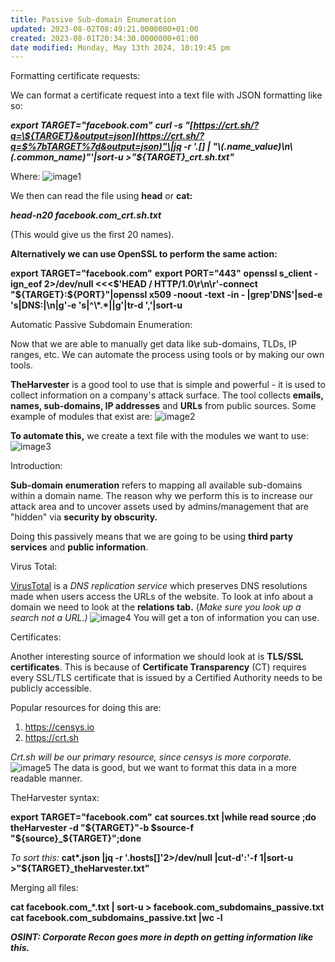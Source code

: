 ```yaml
---
title: Passive Sub-domain Enumeration
updated: 2023-08-02T08:49:21.0000000+01:00
created: 2023-08-01T20:34:30.0000000+01:00
date modified: Monday, May 13th 2024, 10:19:45 pm
---
```


Formatting certificate requests:

We can format a certificate request into a text file with JSON formatting like so:

***export TARGET="facebook.com"***
***curl -s "[https://crt.sh/?q=\${TARGET}&output=json](https://crt.sh/?q=$%7bTARGET%7d&output=json)"\|jq -r '.\[\] \| "\\(.name_value)\n\\(.common_name)"'\|sort-u \>"\${TARGET}\_crt.sh.txt"***

Where:
![image1](../../../../_resources/image1-152.png)

We then can read the file using **head** or **cat:**

***head-n20 facebook.com_crt.sh.txt***

(This would give us the first 20 names).

**Alternatively we can use OpenSSL to perform the same action:**

**export TARGET="facebook.com"**
**export PORT="443"**
**openssl s_client -ign_eof 2\>/dev/null \<\<\<\$'HEAD / HTTP/1.0\r\n\r'-connect "\${TARGET}:\${PORT}"\|openssl x509 -noout -text -in - \|grep'DNS'\|sed-e 's\|DNS:\|\n\|g'-e 's\|^\\\*.\*\|\|g'\|tr-d ','\|sort-u**

Automatic Passive Subdomain Enumeration:

Now that we are able to manually get data like sub-domains, TLDs, IP ranges, etc. We can automate the process using tools or by making our own tools.

**TheHarvester** is a good tool to use that is simple and powerful - it is used to collect information on a company's attack surface. The tool collects **emails, names, sub-domains, IP addresses** and **URLs** from public sources. Some example of modules that exist are:
![image2](../../../../_resources/image2-123.png)

**To automate this,** we create a text file with the modules we want to use:
![image3](../../../../_resources/image3-95.png)

Introduction:

**Sub-domain enumeration** refers to mapping all available sub-domains within a domain name. The reason why we perform this is to increase our attack area and to uncover assets used by admins/management that are "hidden" via **security by obscurity.**

Doing this passively means that we are going to be using **third party services** and **public information**.

Virus Total:

[VirusTotal](https://www.virustotal.com/gui/home/upload) is a *DNS replication service* which preserves DNS resolutions made when users access the URLs of the website. To look at info about a domain we need to look at the **relations tab.** (*Make sure you look up a search not a URL.)*
![image4](../../../../_resources/image4-74.png)
You will get a ton of information you can use.

Certificates:

Another interesting source of information we should look at is **TLS/SSL certificates**. This is because of **Certificate Transparency** (CT) requires every SSL/TLS certificate that is issued by a Certified Authority needs to be publicly accessible.

Popular resources for doing this are:

1.  <https://censys.io>
2.  <https://crt.sh>

*Crt.sh will be our primary resource, since censys is more corporate.*
![image5](../../../../_resources/image5-57.png)
The data is good, but we want to format this data in a more readable manner.

TheHarvester syntax:

**export TARGET="facebook.com"**
**cat sources.txt \|while read source ;do theHarvester -d "\${TARGET}"-b \$source-f "\${source}\_\${TARGET}";done**

*To sort this:*
**cat\*.json \|jq -r '.hosts\[\]'2\>/dev/null \|cut-d':'-f 1\|sort-u \>"\${TARGET}\_theHarvester.txt"**

Merging all files:

**cat facebook.com\_\*.txt \| sort-u \> facebook.com_subdomains_passive.txt**
**cat facebook.com_subdomains_passive.txt \|wc -l**

***OSINT: Corporate Recon goes more in depth on getting information like this.***

